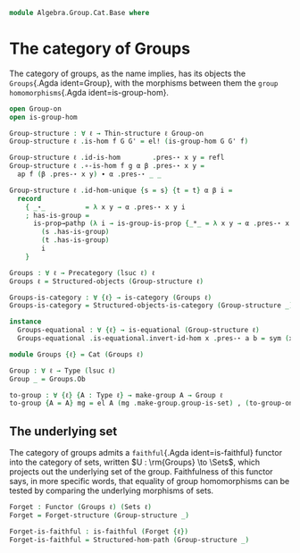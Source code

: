 <!--
```agda
open import Algebra.Prelude
open import Algebra.Group

open import Cat.Displayed.Univalence.Thin
open import Cat.Functor.Properties
open import Cat.Prelude
```
-->

```agda
module Algebra.Group.Cat.Base where
```

<!--
```agda
private variable
  ℓ : Level
open Cat.Displayed.Univalence.Thin public
open Functor
import Cat.Reasoning as CR
```
-->

# The category of Groups

The category of groups, as the name implies, has its objects the
`Groups`{.Agda ident=Group}, with the morphisms between them the `group
homomorphisms`{.Agda ident=is-group-hom}.

```agda
open Group-on
open is-group-hom

Group-structure : ∀ ℓ → Thin-structure ℓ Group-on
Group-structure ℓ .is-hom f G G' = el! (is-group-hom G G' f)

Group-structure ℓ .id-is-hom        .pres-⋆ x y = refl
Group-structure ℓ .∘-is-hom f g α β .pres-⋆ x y =
  ap f (β .pres-⋆ x y) ∙ α .pres-⋆ _ _

Group-structure ℓ .id-hom-unique {s = s} {t = t} α β i =
  record
    { _⋆_          = λ x y → α .pres-⋆ x y i
    ; has-is-group =
      is-prop→pathp (λ i → is-group-is-prop {_*_ = λ x y → α .pres-⋆ x y i})
        (s .has-is-group)
        (t .has-is-group)
        i
    }

Groups : ∀ ℓ → Precategory (lsuc ℓ) ℓ
Groups ℓ = Structured-objects (Group-structure ℓ)

Groups-is-category : ∀ {ℓ} → is-category (Groups ℓ)
Groups-is-category = Structured-objects-is-category (Group-structure _)

instance
  Groups-equational : ∀ {ℓ} → is-equational (Group-structure ℓ)
  Groups-equational .is-equational.invert-id-hom x .pres-⋆ a b = sym (x .pres-⋆ a b)

module Groups {ℓ} = Cat (Groups ℓ)

Group : ∀ ℓ → Type (lsuc ℓ)
Group _ = Groups.Ob

to-group : ∀ {ℓ} {A : Type ℓ} → make-group A → Group ℓ
to-group {A = A} mg = el A (mg .make-group.group-is-set) , (to-group-on mg)
```

## The underlying set

The category of groups admits a `faithful`{.Agda ident=is-faithful}
functor into the category of sets, written $U : \rm{Groups} \to
\Sets$, which projects out the underlying set of the group. Faithfulness
of this functor says, in more specific words, that equality of group
homomorphisms can be tested by comparing the underlying morphisms of
sets.

```agda
Forget : Functor (Groups ℓ) (Sets ℓ)
Forget = Forget-structure (Group-structure _)

Forget-is-faithful : is-faithful (Forget {ℓ})
Forget-is-faithful = Structured-hom-path (Group-structure _)
```
